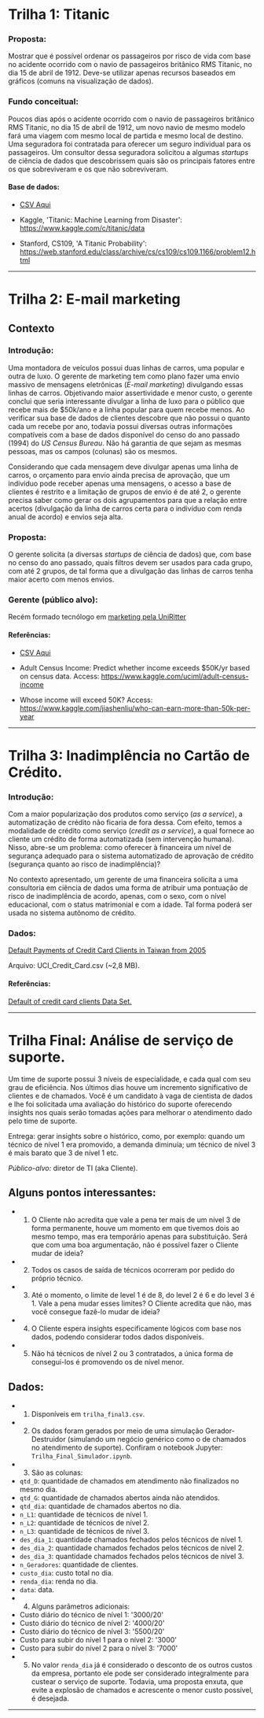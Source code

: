 # Trilha 1: Titanic

### Proposta:

Mostrar que é possível ordenar os passageiros por risco de vida com base no acidente ocorrido com o navio de passageiros britânico RMS Titanic, no dia 15 de abril de 1912. Deve-se utilizar apenas recursos baseados em gráficos (comuns na visualização de dados).

### Fundo conceitual:

Poucos dias após o acidente ocorrido com o navio de passageiros britânico RMS Titanic, no dia 15 de abril de 1912, um novo navio de mesmo modelo fará uma viagem com mesmo local de partida e mesmo local de destino. Uma seguradora foi contratada para oferecer um seguro individual para os passageiros. Um consultor dessa seguradora solicitou a algumas *startups* de ciência de dados que descobrissem quais são os principais fatores entre os que sobreviveram e os que não sobreviveram. 

#### Base de dados: 

- [CSV Aqui](titanic.csv)

- Kaggle, 'Titanic: Machine Learning from Disaster': https://www.kaggle.com/c/titanic/data

- Stanford, CS109, 'A Titanic Probability': https://web.stanford.edu/class/archive/cs/cs109/cs109.1166/problem12.html

--------------------

# Trilha 2: E-mail marketing
## Contexto

### Introdução:
Uma montadora de veículos possui duas linhas de carros, uma popular e outra de luxo. O gerente de marketing tem como plano fazer uma envio massivo de mensagens eletrônicas (*E-mail marketing*) divulgando essas linhas de carros. Objetivando maior assertividade e menor custo, o gerente conclui que seria interessante divulgar a linha de luxo para o público que recebe mais de \$50k/ano e a linha popular para quem recebe menos. Ao verificar sua base de dados de clientes descobre que não possui o quanto cada um recebe por ano, todavia possui diversas outras informações compatíveis com a base de dados disponível do censo do ano passado (1994) do *US Census Bureau*. Não há garantia de que sejam as mesmas pessoas, mas os campos (colunas) são os mesmos. 

Considerando que cada mensagem deve divulgar apenas uma linha de carros, o orçamento para envio ainda precisa de aprovação, que um indivíduo pode receber apenas uma mensagens, o acesso a base de clientes é restrito e a limitação de grupos de envio é de até 2, o gerente precisa saber como gerar os dois agrupamentos para que a relação entre acertos (divulgação da linha de carros certa para o indivíduo com renda anual de acordo) e envios seja alta.

### Proposta:

O gerente solicita (a diversas *startups* de ciência de dados) que, com base no censo do ano passado, quais filtros devem ser usados para cada grupo, com até 2 grupos, de tal forma que a divulgação das linhas de carros tenha maior acerto com menos envios. 

### Gerente (público alvo):

Recém formado tecnólogo em [marketing pela UniRitter](https://www.uniritter.edu.br/graduacao/marketing)


#### Referências:

- [CSV Aqui](adult.csv)

- Adult Census Income: Predict whether income exceeds \$50K/yr based on census data. Access: https://www.kaggle.com/uciml/adult-census-income

- Whose income will exceed 50K? Access: https://www.kaggle.com/jiashenliu/who-can-earn-more-than-50k-per-year

--------------------

# Trilha 3: Inadimplência no Cartão de Crédito.

### Introdução:

Com a maior popularização dos produtos como serviço (*as a service*), a automatização de crédito não ficaria de fora dessa. Com efeito, temos a modalidade de crédito como serviço (*credit as a service*), a qual fornece ao cliente um crédito de forma automatizada (sem intervenção humana). Nisso, abre-se um problema: como oferecer à financeira um nível de segurança adequado para o sistema automatizado de aprovação de crédito (segurança quanto ao risco de inadimplência)?

No contexto apresentado, um gerente de uma financeira solicita a uma consultoria em ciência de dados uma forma de atribuir uma pontuação de risco de inadimplência de acordo, apenas, com o sexo, com o nível educacional, com o status matrimonial e com a idade. Tal forma poderá ser usada no sistema autônomo de crédito.

### Dados:

[Default Payments of Credit Card Clients in Taiwan from 2005](https://www.kaggle.com/uciml/default-of-credit-card-clients-dataset#UCI_Credit_Card.csv)

Arquivo: UCI_Credit_Card.csv (~2,8 MB).

#### Referências:

[Default of credit card clients Data Set.](https://archive.ics.uci.edu/ml/datasets/default+of+credit+card+clients)

--------------------

# Trilha Final: Análise de serviço de suporte.

Um time de suporte possui 3 níveis de especialidade, e cada qual com seu grau de eficiência. Nos últimos dias houve um incremento significativo de clientes e de chamados. Você é um candidato à vaga de cientista de dados e lhe foi solicitada uma avaliação do histórico do suporte oferecendo insights nos quais serão tomadas ações para melhorar o atendimento dado pelo time de suporte.

Entrega: gerar insights sobre o histórico, como, por exemplo: quando um técnico de nível 1 era promovido, a demanda diminuía; um técnico de nível 3 é mais barato que 3 de nível 1 etc.

*Público-alvo:* diretor de TI (aka Cliente).

## Alguns pontos interessantes:

- 1) O Cliente não acredita que vale a pena ter mais de um nível 3 de forma permanente, houve um momento em que tivemos dois ao mesmo tempo, mas era temporário apenas para substituição. Será que com uma boa argumentação, não é possível fazer o Cliente mudar de ideia?
- 2) Todos os casos de saída de técnicos ocorreram por pedido do próprio técnico.
- 3) Até o momento, o limite de level 1 é de 8, do level 2 é 6 e do level 3 é 1. Vale a pena mudar esses limites? O Cliente acredita que não, mas você consegue fazê-lo mudar de ideia?
- 4) O Cliente espera insights especificamente lógicos com base nos dados, podendo considerar todos dados disponíveis.
- 5) Não há técnicos de nível 2 ou 3 contratados, a única forma de consegui-los é promovendo os de nível menor.

## Dados:

- 1) Disponíveis em `trilha_final3.csv`.
- 2) Os dados foram gerados por meio de uma simulação Gerador-Destruidor (simulando um negócio genérico como o de chamados no atendimento de suporte). Confiram o notebook Jupyter: `Trilha_Final_Simulador.ipynb`.
- 3) São as colunas:
- `qtd_D`: quantidade de chamados em atendimento não finalizados no mesmo dia.
- `qtd_G`: quantidade de chamados abertos ainda não atendidos.
- `qtd_dia`: quantidade de chamados abertos no dia.
- `n_L1`: quantidade de técnicos de nível 1.
- `n_L2`: quantidade de técnicos de nível 2.
- `n_L3`: quantidade de técnicos de nível 3.
- `des_dia_1`: quantidade chamados fechados pelos técnicos de nível 1.
- `des_dia_2`: quantidade chamados fechados pelos técnicos de nível 2.
- `des_dia_3`: quantidade chamados fechados pelos técnicos de nível 3.
- `n_Geradores`: quantidade de clientes.
- `custo_dia`: custo total no dia.
- `renda_dia`: renda no dia.
- `data`: data.
- 4) Alguns parâmetros adicionais:
- Custo diário do técnico de nível 1: '3000/20'
- Custo diário do técnico de nível 2: '4000/20'
- Custo diário do técnico de nível 3: '5500/20'
- Custo para subir do nível 1 para o nível 2: '3000'
- Custo para subir do nível 2 para o nível 3: '7000'
- 5) No valor `renda_dia` já é considerado o desconto de os outros custos da empresa, portanto ele pode ser considerado integralmente para custear o serviço de suporte. Todavia, uma proposta enxuta, que evite a explosão de chamados e acrescente o menor custo possível, é desejada.

--------------------
